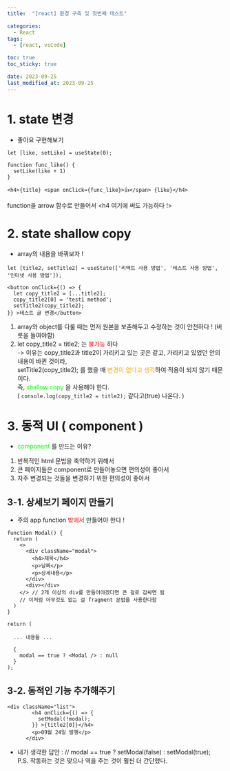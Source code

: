```yaml
---
title:  "[react] 환경 구축 및 첫번째 테스트" 

categories:
  - React
tags:
  - [react, vsCode]

toc: true
toc_sticky: true

date: 2023-09-25
last_modified_at: 2023-09-25
---
```


# 1. state 변경
- 좋아요 구현해보기
```
let [like, setLike] = useState(0);

function func_like() {
  setLike(like + 1)
}

<h4>{title} <span onClick={func_like}>👍</span> {like}</h4>
```
function을 arrow 함수로 만들어서 <h4 여기에 써도 가능하다 !> </h4>

# 2. state shallow copy
- array의 내용을 바꿔보자 !
```
let [title2, setTitle2] = useState(['리액트 사용 방법', '테스트 사용 방법', '인터넷 사용 방법']);

<button onClick={() => {
  let copy_title2 = [...title2];
  copy_title2[0] = 'test1 method';
  setTitle2(copy_title2);
}} >테스트 글 변경</button>
```
1. array와 object를 다룰 때는 먼저 원본을 보존해두고 수정하는 것이 안전하다 ! (버릇을 들여야함)
2. let copy_title2 = title2; 는 <span style="color:#FF0000"> 불가능 </span>하다 <br>
-> 이유는 copy_title2과 title2이 가리키고 있는 곳은 같고, 가리키고 있었던 안의 내용이 바뀐 것이라, <br>
setTitle2(copy_title2); 를 했을 때 <span style="color:orange"> 변경이 없다고 생각</span>하여 적용이 되지 않기 때문이다. <br>
즉, <span style="color:#00FF00"> shallow copy </span>을 사용해야 한다. <br>
( `console.log(copy_title2 = title2);` 같다고(true) 나온다. )


# 3. 동적 UI ( component )
- <span style="color:#00FF00"> component </span> 를 만드는 이유?
1. 반복적인 html 문법을 축약하기 위해서
2. 큰 페이지들은 component로 만들어놓으면 편의성이 좋아서
3. 자주 변경되는 것들을 변경하기 위한 편의성이 좋아서


## 3-1. 상세보기 페이지 만들기
- 주의 app function <span style="color:#FF0000"> 밖에서 </span> 만들어야 한다 !
```
function Modal() {
  return (
    <>
      <div className="modal">
        <h4>제목</h4>
        <p>날짜</p>
        <p>상세내용</p>
      </div>
      <div></div>
    </> // 2개 이상의 div를 만들어야겠다면 큰 걸로 감싸면 됨
    // 이처럼 아무것도 없는 걸 fragment 문법을 사용한다함
  )
}

return (

  ... 내용들 ...

  {
    modal == true ? <Modal /> : null
  }
);
```


## 3-2. 동적인 기능 추가해주기
```
<div className="list">
        <h4 onClick={() => {
          setModal(!modal);
        }} >{title2[0]}</h4>
        <p>09월 24일 발행</p>
      </div>
```
- 내가 생각한 답안 : // modal == true ? setModal(false) : setModal(true); <br>
P.S. 작동하는 것은 맞으나 역을 주는 것이 훨씬 더 간단했다.
